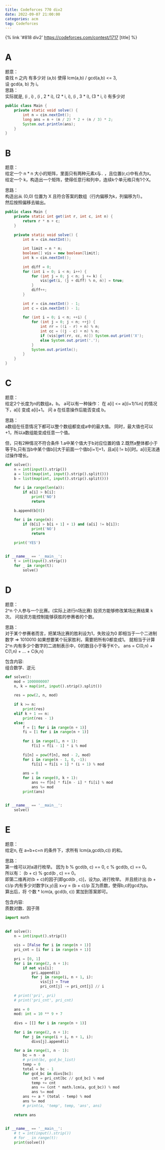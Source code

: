 ```yaml
---
title: Codeforces 770 div2
date: 2022-09-07 21:00:00
categories: acm
tag: Codeforces
---
```


{% link '#818 div2' https://codeforces.com/contest/1717 [title] %}

# A
题意：  
查找 n 之内 有多少对 (a,b) 使得 lcm(a,b) / gcd(a,b) <= 3,  
设 gcd(a, b) 为 i。  
思路：  
实际就是, (i , i) , (i , 2 * i), (2 * i, i), (i , 3 * i), (3 * i, i) 有多少对

```java
public class Main {
    private static void solve() {
        int n = cin.nextInt();
        long ans = n + (n / 2) * 2 + (n / 3) * 2;
        System.out.println(ans);
    }
}
```

# B
题意：  
给定一个 n * n 大小的矩阵，里面只有两种元素`X`与`.` ，且位置(r,c)中有点为`X`。  
给定一个 k，构造出一个矩阵，使得任意行和列中，连续k个单元格只有1个X。

思路：  
构造出从 (0,0) 位置为 X 且符合答案的数组（行内偏移为k，列偏移为1）。  
然后按照偏移去输出。

```java
public class Main {
    private static int get(int r, int c, int n) {
        return r * n + c;
    }
 
    private static void solve() {
        int n = cin.nextInt();
 
        int limit = n * n;
        boolean[] vis = new boolean[limit];
        int k = cin.nextInt();
 
        int diff = 0;
        for (int i = 0; i < n; i++) {
            for (int j = 0; j < n; j += k) {
                vis[get(i, (j + diff) % n, n)] = true;
            }
            diff++;
        }
 
        int r = cin.nextInt() - 1;
        int c = cin.nextInt() - 1;
 
        for (int i = 0; i < n; ++i) {
            for (int j = 0; j < n; ++j) {
                int rr = ((i - r) + n) % n;
                int cc = ((j - c) + n) % n;
                if (vis[get(rr, cc, n)]) System.out.print('X');
                else System.out.print('.');
            }
            System.out.println();
        }
    }
}
```

# C
题意：  
给定2个长度为n的数组a，b。
a可以有一种操作：
在 a[i] <= a[(i+1)%n] 的情况下，a[i] 变成 a[i]+1。
问 a 在任意操作后能否变成 b。

思路：  
a数组在任意情况下都可以整个数组都变成a中的最大值。
同时，最大值也可以+1，所以a数组能变成任意一个值。

但，只有2种情况不符合条件
1.a中某个值大于b对应位置的值
2.既然a整体都小于等于b,只有当b中某个值b[i]大于前面一个值b[i+1]+1，且a[i] != b[i]时。a[i]无法通过操作增长。

```python
def solve():
    n = int(input().strip())
    a = list(map(int, input().strip().split()))
    b = list(map(int, input().strip().split()))
 
    for i in range(len(a)):
        if a[i] > b[i]:
            print('NO')
            return
 
    b.append(b[0])
 
    for i in range(n):
        if (b[i] > b[i + 1] + 1) and (a[i] != b[i]):
            print('NO')
            return
 
    print('YES')
 
 
if __name__ == '__main__':
    t = int(input().strip())
    for _ in range(t):
        solve()
```

# D
题意：  
2^n 个人参与一个比赛。(实际上进行n场比赛)
投资方能够修改某场比赛结果 k 次。
问投资方能控制能够获胜的参赛者的个数。

思路：  
对于某个参赛者而言，把某场比赛的胜利设为1，失败设为0
即相当于一个二进制数字 => 1010010
如果想要某个玩家胜利，需要把所有0都变成1。
就相当于计算 2^n 内有多少个数字的二进制表示中，0的数目小于等于K个。
ans = C(0,n) + C(1,n) + ... + C(k,n)

包含内容:  
组合数学、逆元

```python
def solve():
    mod = 1000000007
    n, k = map(int, input().strip().split())
 
    res = pow(2, n, mod)
 
    if k >= n:
        print(res)
    elif k + 1 == n:
        print(res - 1)
    else:
        f = [1 for i in range(n + 1)]
        fi = [1 for i in range(n + 1)]
 
        for i in range(1, n + 1):
            f[i] = f[i - 1] * i % mod
 
        fi[n] = pow(f[n], mod - 2, mod)
        for i in range(n - 1, 0, -1):
            fi[i] = fi[i + 1] * (i + 1) % mod
 
        ans = 0
        for i in range(0, k + 1):
            ans += f[n] * fi[n - i] * fi[i] % mod
            ans %= mod
        print(ans)
 
 
if __name__ == '__main__':
    solve()
```

# E
题意：  
给定n, 在 a+b+c=n 的条件下，求所有 lcm(a,gcd(b,c)) 的和。

思路：  
第一维可以对a进行枚举。
因为 b % gcd(b, c) == 0, c % gcd(b, c) == 0。  
所以有： (b + c) % gcd(b , c) == 0。     
即第二维再对(b + c)的因子[即gcd(b , c)]，设为p, 进行枚举。
并且统计出 (b + c)/p 内有多少对数字(x,y)且 x+y = (b + c)/p 互为质数，使得b,c的gcd为p。  
算出后，将 个数 * lcm(a, gcd(b, c)) 累加到答案即可。

包含内容:  
质数对数、因子筛

```python
import math
 
 
def solve():
    n = int(input().strip())
 
    vis = [False for i in range(n + 1)]
    pri_cnt = [i for i in range(n + 1)]
 
    pri = [0, 1]
    for i in range(2, n + 1):
        if not vis[i]:
            pri.append(i)
            for j in range(i, n + 1, i):
                vis[j] = True
                pri_cnt[j] -= pri_cnt[j] // i
 
    # print('pri', pri)
    # print('pri_cnt', pri_cnt)
 
    ans = 0
    mod: int = 10 ** 9 + 7
 
    divs = [[] for i in range(n + 1)]
 
    for i in range(2, n + 1):
        for j in range(i + i, n + 1, i):
            divs[j].append(i)
 
    for a in range(1, n - 1):
        bc = n - a
        # print(bc, gcd_bc_list)
        temp = 0
        total = bc - 1
        for gcd_bc in divs[bc]:
            cnt = pri_cnt[bc // gcd_bc] % mod
            temp += cnt
            ans += (cnt * math.lcm(a, gcd_bc)) % mod
            ans %= mod
        ans += a * (total - temp) % mod
        ans %= mod
        # print(a, 'temp', temp, 'ans', ans)
 
    return ans
 
 
if __name__ == '__main__':
    # t = int(input().strip())
    # for _ in range(t):
    print(solve())
```